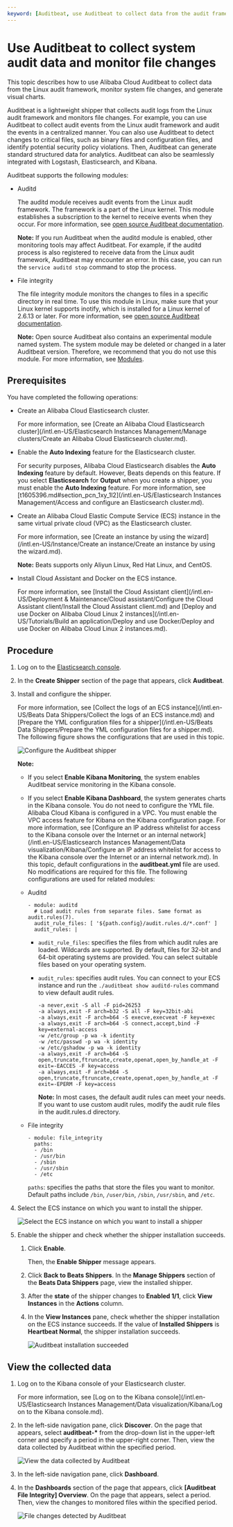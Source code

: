 ```yaml
---
keyword: [Auditbeat, use Auditbeat to collect data from the audit framework, use Auditbeat to monitor system file changes]
---
```


# Use Auditbeat to collect system audit data and monitor file changes

This topic describes how to use Alibaba Cloud Auditbeat to collect data from the Linux audit framework, monitor system file changes, and generate visual charts.

Auditbeat is a lightweight shipper that collects audit logs from the Linux audit framework and monitors file changes. For example, you can use Auditbeat to collect audit events from the Linux audit framework and audit the events in a centralized manner. You can also use Auditbeat to detect changes to critical files, such as binary files and configuration files, and identify potential security policy violations. Then, Auditbeat can generate standard structured data for analytics. Auditbeat can also be seamlessly integrated with Logstash, Elasticsearch, and Kibana.

Auditbeat supports the following modules:

-   Auditd

    The auditd module receives audit events from the Linux audit framework. The framework is a part of the Linux kernel. This module establishes a subscription to the kernel to receive events when they occur. For more information, see [open source Auditbeat documentation](https://www.elastic.co/guide/en/beats/auditbeat/6.8/auditbeat-module-auditd.html).

    **Note:** If you run Auditbeat when the auditd module is enabled, other monitoring tools may affect Auditbeat. For example, if the auditd process is also registered to receive data from the Linux audit framework, Auditbeat may encounter an error. In this case, you can run the `service auditd stop` command to stop the process.

-   File integrity

    The file integrity module monitors the changes to files in a specific directory in real time. To use this module in Linux, make sure that your Linux kernel supports inotify, which is installed for a Linux kernel of 2.6.13 or later. For more information, see [open source Auditbeat documentation](https://www.elastic.co/guide/en/beats/auditbeat/6.8/auditbeat-module-file_integrity.html).

    **Note:** Open source Auditbeat also contains an experimental module named system. The system module may be deleted or changed in a later Auditbeat version. Therefore, we recommend that you do not use this module. For more information, see [Modules](https://www.elastic.co/guide/en/beats/auditbeat/6.8/auditbeat-modules.html).


## Prerequisites

You have completed the following operations:

-   Create an Alibaba Cloud Elasticsearch cluster.

    For more information, see [Create an Alibaba Cloud Elasticsearch cluster](/intl.en-US/Elasticsearch Instances Management/Manage clusters/Create an Alibaba Cloud Elasticsearch cluster.md).

-   Enable the **Auto Indexing** feature for the Elasticsearch cluster.

    For security purposes, Alibaba Cloud Elasticsearch disables the **Auto Indexing** feature by default. However, Beats depends on this feature. If you select **Elasticsearch** for **Output** when you create a shipper, you must enable the **Auto Indexing** feature. For more information, see [t1605396.md\#section\_pcn\_1xy\_1l2](/intl.en-US/Elasticsearch Instances Management/Access and configure an Elasticsearch cluster.md).

-   Create an Alibaba Cloud Elastic Compute Service \(ECS\) instance in the same virtual private cloud \(VPC\) as the Elasticsearch cluster.

    For more information, see [Create an instance by using the wizard](/intl.en-US/Instance/Create an instance/Create an instance by using the wizard.md).

    **Note:** Beats supports only Aliyun Linux, Red Hat Linux, and CentOS.

-   Install Cloud Assistant and Docker on the ECS instance.

    For more information, see [Install the Cloud Assistant client](/intl.en-US/Deployment & Maintenance/Cloud assistant/Configure the Cloud Assistant client/Install the Cloud Assistant client.md) and [Deploy and use Docker on Alibaba Cloud Linux 2 instances](/intl.en-US/Tutorials/Build an application/Deploy and use Docker/Deploy and use Docker on Alibaba Cloud Linux 2 instances.md).


## Procedure

1.  Log on to the [Elasticsearch console](https://elasticsearch.console.aliyun.com/#/home).

2.  In the **Create Shipper** section of the page that appears, click **Auditbeat**.

3.  Install and configure the shipper.

    For more information, see [Collect the logs of an ECS instance](/intl.en-US/Beats Data Shippers/Collect the logs of an ECS instance.md) and [Prepare the YML configuration files for a shipper](/intl.en-US/Beats Data Shippers/Prepare the YML configuration files for a shipper.md). The following figure shows the configurations that are used in this topic.

    ![Configure the Auditbeat shipper](https://static-aliyun-doc.oss-accelerate.aliyuncs.com/assets/img/en-US/8557359951/p86994.png)

    **Note:**

    -   If you select **Enable Kibana Monitoring**, the system enables Auditbeat service monitoring in the Kibana console.
    -   If you select **Enable Kibana Dashboard**, the system generates charts in the Kibana console. You do not need to configure the YML file. Alibaba Cloud Kibana is configured in a VPC. You must enable the VPC access feature for Kibana on the Kibana configuration page. For more information, see [Configure an IP address whitelist for access to the Kibana console over the Internet or an internal network](/intl.en-US/Elasticsearch Instances Management/Data visualization/Kibana/Configure an IP address whitelist for access to the Kibana console over the Internet
         or an internal network.md).
    In this topic, default configurations in the **auditbeat.yml** file are used. No modifications are required for this file. The following configurations are used for related modules:

    -   Auditd

        ```
        - module: auditd
          # Load audit rules from separate files. Same format as audit.rules(7).
          audit_rule_files: [ '${path.config}/audit.rules.d/*.conf' ]
          audit_rules: |
        ```

        -   `audit_rule_files`: specifies the files from which audit rules are loaded. Wildcards are supported. By default, files for 32-bit and 64-bit operating systems are provided. You can select suitable files based on your operating system.
        -   `audit_rules`: specifies audit rules. You can connect to your ECS instance and run the `./auditbeat show auditd-rules` command to view default audit rules.

            ```
            -a never,exit -S all -F pid=26253
            -a always,exit -F arch=b32 -S all -F key=32bit-abi
            -a always,exit -F arch=b64 -S execve,execveat -F key=exec
            -a always,exit -F arch=b64 -S connect,accept,bind -F key=external-access
            -w /etc/group -p wa -k identity
            -w /etc/passwd -p wa -k identity
            -w /etc/gshadow -p wa -k identity
            -a always,exit -F arch=b64 -S open,truncate,ftruncate,create,openat,open_by_handle_at -F exit=-EACCES -F key=access
            -a always,exit -F arch=b64 -S open,truncate,ftruncate,create,openat,open_by_handle_at -F exit=-EPERM -F key=access
            ```

            **Note:** In most cases, the default audit rules can meet your needs. If you want to use custom audit rules, modify the audit rule files in the audit.rules.d directory.

    -   File integrity

        ```
        - module: file_integrity
          paths:
          - /bin
          - /usr/bin
          - /sbin
          - /usr/sbin
          - /etc
        ```

        `paths`: specifies the paths that store the files you want to monitor. Default paths include `/bin`, `/user/bin`, `/sbin`, `/usr/sbin`, and `/etc`.

4.  Select the ECS instance on which you want to install the shipper.

    ![Select the ECS instance on which you want to install a shipper](https://static-aliyun-doc.oss-accelerate.aliyuncs.com/assets/img/en-US/0657359951/p82419.png)

5.  Enable the shipper and check whether the shipper installation succeeds.

    1.  Click **Enable**.

        Then, the **Enable Shipper** message appears.

    2.  Click **Back to Beats Shippers**. In the **Manage Shippers** section of the **Beats Data Shippers** page, view the installed shipper.

    3.  After the **state** of the shipper changes to **Enabled 1/1**, click **View Instances** in the **Actions** column.

    4.  In the **View Instances** pane, check whether the shipper installation on the ECS instance succeeds. If the value of **Installed Shippers** is **Heartbeat Normal**, the shipper installation succeeds.

        ![Auditbeat installation succeeded](https://static-aliyun-doc.oss-accelerate.aliyuncs.com/assets/img/en-US/8557359951/p87000.png)


## View the collected data

1.  Log on to the Kibana console of your Elasticsearch cluster.

    For more information, see [Log on to the Kibana console](/intl.en-US/Elasticsearch Instances Management/Data visualization/Kibana/Log on to the Kibana console.md).

2.  In the left-side navigation pane, click **Discover**. On the page that appears, select **auditbeat-\*** from the drop-down list in the upper-left corner and specify a period in the upper-right corner. Then, view the data collected by Auditbeat within the specified period.

    ![View the data collected by Auditbeat](https://static-aliyun-doc.oss-accelerate.aliyuncs.com/assets/img/en-US/8557359951/p87004.png)

3.  In the left-side navigation pane, click **Dashboard**.

4.  In the **Dashboards** section of the page that appears, click **\[Auditbeat File Integrity\] Overview**. On the page that appears, select a period. Then, view the changes to monitored files within the specified period.

    ![File changes detected by Auditbeat](https://static-aliyun-doc.oss-accelerate.aliyuncs.com/assets/img/en-US/8557359951/p87008.png)


